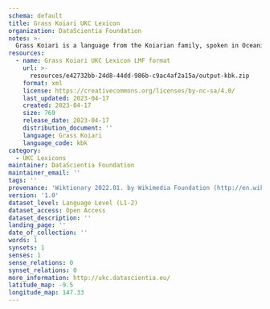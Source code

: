 ```yaml
---
schema: default
title: Grass Koiari UKC Lexicon
organization: DataScientia Foundation
notes: >-
  Grass Koiari is a language from the Koiarian family, spoken in Oceania. The UKC Lexicon of Grass Koiari is represented as a lexico-semantic network. It consists of words, word senses, synsets, as well as sense-level and synset-level relationships.
resources:
  - name: Grass Koiari UKC Lexicon LMF format
    url: >-
      resources/e42732bb-24d8-44dd-986b-c9ac4af2a15a/output-kbk.zip
    format: xml
    license: https://creativecommons.org/licenses/by-nc-sa/4.0/
    last_updated: 2023-04-17
    created: 2023-04-17
    size: 769
    release_date: 2023-04-17
    distribution_document: ''
    language: Grass Koiari
    language_code: kbk
category:
  - UKC Lexicons
maintainer: DataScientia Foundation
maintainer_email: ''
tags: ''
provenance: 'Wiktionary 2022.01. by Wikimedia Foundation (http://en.wiktionary.org); Princeton WordNet 2.1 by Princeton University (https://wordnet.princeton.edu)'
version: '1.0'
dataset_level: Language Level (L1-2)
dataset_access: Open Access
dataset_description: ''
landing_page: ''
date_of_collection: ''
words: 1
synsets: 1
senses: 1
sense_relations: 0
synset_relations: 0
more_information: http://ukc.datascientia.eu/
latitude_map: -9.5
longitude_map: 147.33
---
```

